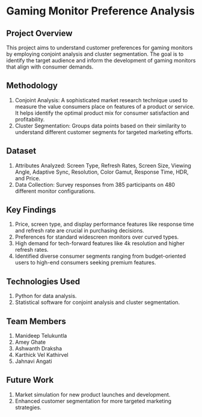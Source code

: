 # Gaming Monitor Preference Analysis

## Project Overview
This project aims to understand customer preferences for gaming monitors by employing conjoint analysis and cluster segmentation. The goal is to identify the target audience and inform the development of gaming monitors that align with consumer demands.

## Methodology
1. Conjoint Analysis: A sophisticated market research technique used to measure the value consumers place on features of a product or service. It helps identify the optimal product mix for consumer satisfaction and profitability.
2. Cluster Segmentation: Groups data points based on their similarity to understand different customer segments for targeted marketing efforts.

## Dataset
1. Attributes Analyzed: Screen Type, Refresh Rates, Screen Size, Viewing Angle, Adaptive Sync, Resolution, Color Gamut, Response Time, HDR, and Price.
2. Data Collection: Survey responses from 385 participants on 480 different monitor configurations.

## Key Findings
1. Price, screen type, and display performance features like response time and refresh rate are crucial in purchasing decisions.
2. Preferences for standard widescreen monitors over curved types.
3. High demand for tech-forward features like 4k resolution and higher refresh rates.
4. Identified diverse consumer segments ranging from budget-oriented users to high-end consumers seeking premium features.

## Technologies Used
1. Python for data analysis.
2. Statistical software for conjoint analysis and cluster segmentation.

## Team Members
1. Manideep Telukuntla
2. Amey Ghate
3. Ashwanth Draksha
4. Karthick Vel Kathirvel
5. Jahnavi Angati

## Future Work
1. Market simulation for new product launches and development.
2. Enhanced customer segmentation for more targeted marketing strategies.
